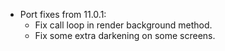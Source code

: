 - Port fixes from 11.0.1:
  - Fix call loop in render background method.
  - Fix some extra darkening on some screens.
